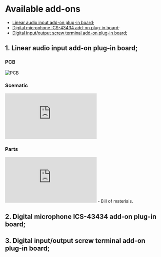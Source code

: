# Available add-ons

-   <a href=#1>Linear audio input add-on plug-in board</a>;
-   <a href=#2>Digital microphone ICS-43434 add-on plug-in board</a>;
-   <a href=#3>Digital input/output screw terminal add-on plug-in board</a>;

## <p id=1>1. Linear audio input add-on plug-in board;
### PCB
![PCB](https://github.com/srg74/WLED-wemos-shield/blob/master/resources/Add-ons/Linear_input_add-on.jpg)

### Scematic
![Schematic](https://github.com/srg74/WLED-wemos-shield/blob/master/resources/Add-ons/Sound_reactive_add-on.pdf)

### Parts
![BOM](https://github.com/srg74/WLED-wemos-shield/blob/master/resources/Add-ons/BOM.pdf) - Bill of materials.

## 2. Digital microphone ICS-43434 add-on plug-in board;
<p id=2>

## 3. Digital input/output screw terminal add-on plug-in board;
<p id=3>
